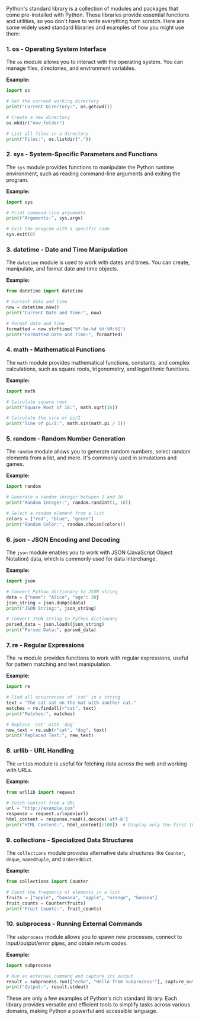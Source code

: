 Python's standard library is a collection of modules and packages that come pre-installed with Python. These libraries provide essential functions and utilities, so you don't have to write everything from scratch. Here are some widely used standard libraries and examples of how you might use them:

### 1. **os** - Operating System Interface
The `os` module allows you to interact with the operating system. You can manage files, directories, and environment variables.

**Example:**
```python
import os

# Get the current working directory
print("Current Directory:", os.getcwd())

# Create a new directory
os.mkdir("new_folder")

# List all files in a directory
print("Files:", os.listdir("."))
```

### 2. **sys** - System-Specific Parameters and Functions
The `sys` module provides functions to manipulate the Python runtime environment, such as reading command-line arguments and exiting the program.

**Example:**
```python
import sys

# Print command-line arguments
print("Arguments:", sys.argv)

# Exit the program with a specific code
sys.exit(0)
```

### 3. **datetime** - Date and Time Manipulation
The `datetime` module is used to work with dates and times. You can create, manipulate, and format date and time objects.

**Example:**
```python
from datetime import datetime

# Current date and time
now = datetime.now()
print("Current Date and Time:", now)

# Format date and time
formatted = now.strftime("%Y-%m-%d %H:%M:%S")
print("Formatted Date and Time:", formatted)
```

### 4. **math** - Mathematical Functions
The `math` module provides mathematical functions, constants, and complex calculations, such as square roots, trigonometry, and logarithmic functions.

**Example:**
```python
import math

# Calculate square root
print("Square Root of 16:", math.sqrt(16))

# Calculate the sine of pi/2
print("Sine of pi/2:", math.sin(math.pi / 2))
```

### 5. **random** - Random Number Generation
The `random` module allows you to generate random numbers, select random elements from a list, and more. It's commonly used in simulations and games.

**Example:**
```python
import random

# Generate a random integer between 1 and 10
print("Random Integer:", random.randint(1, 10))

# Select a random element from a list
colors = ["red", "blue", "green"]
print("Random Color:", random.choice(colors))
```

### 6. **json** - JSON Encoding and Decoding
The `json` module enables you to work with JSON (JavaScript Object Notation) data, which is commonly used for data interchange.

**Example:**
```python
import json

# Convert Python dictionary to JSON string
data = {"name": "Alice", "age": 30}
json_string = json.dumps(data)
print("JSON String:", json_string)

# Convert JSON string to Python dictionary
parsed_data = json.loads(json_string)
print("Parsed Data:", parsed_data)
```

### 7. **re** - Regular Expressions
The `re` module provides functions to work with regular expressions, useful for pattern matching and text manipulation.

**Example:**
```python
import re

# Find all occurrences of 'cat' in a string
text = "The cat sat on the mat with another cat."
matches = re.findall(r"cat", text)
print("Matches:", matches)

# Replace 'cat' with 'dog'
new_text = re.sub(r"cat", "dog", text)
print("Replaced Text:", new_text)
```

### 8. **urllib** - URL Handling
The `urllib` module is useful for fetching data across the web and working with URLs.

**Example:**
```python
from urllib import request

# Fetch content from a URL
url = "http://example.com"
response = request.urlopen(url)
html_content = response.read().decode('utf-8')
print("HTML Content:", html_content[:100])  # Display only the first 100 characters
```

### 9. **collections** - Specialized Data Structures
The `collections` module provides alternative data structures like `Counter`, `deque`, `namedtuple`, and `OrderedDict`.

**Example:**
```python
from collections import Counter

# Count the frequency of elements in a list
fruits = ["apple", "banana", "apple", "orange", "banana"]
fruit_counts = Counter(fruits)
print("Fruit Counts:", fruit_counts)
```

### 10. **subprocess** - Running External Commands
The `subprocess` module allows you to spawn new processes, connect to input/output/error pipes, and obtain return codes.

**Example:**
```python
import subprocess

# Run an external command and capture its output
result = subprocess.run(["echo", "Hello from subprocess!"], capture_output=True, text=True)
print("Output:", result.stdout)
```

These are only a few examples of Python's rich standard library. Each library provides versatile and efficient tools to simplify tasks across various domains, making Python a powerful and accessible language.
